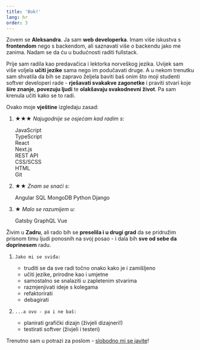```yaml
---
title: 'Bok!'
lang: hr
order: 3 
---
```

Zovem se **Aleksandra**. Ja sam **web developerka**. Imam više iskustva s **frontendom** nego s backendom, ali saznavati više o backendu jako me zanima. Nadam se da ću u budućnosti raditi fullstack.

Prije sam radila kao predavačica i lektorka norveškog jezika. Uvijek sam više voljela **učiti jezike** sama nego im podučavati druge. A u nekom trenutku sam shvatila da bih se zapravo željela baviti baš onim što moji studenti softver developeri rade - **rješavati svakakve zagonetke** i praviti stvari koje **šire znanje**, **povezuju ljudi** te **olakšavaju svakodnevni život**. Pa sam krenula učiti kako se to radi.

Ovako moje **vještine** izgledaju zasad:

1. 
    **★★★** *Najugodnije se osjećam kad radim s:*
    <div class="circles">
    <div class="l">JavaScript</div>
    <div class="l">TypeScript</div>
    <div class="l">React</div>
    <div class="l">Next.js</div>
    <div class="l">REST API</div>
    <div class="l">CSS/SCSS</div>
    <div class="l">HTML</div>
    <div class="l">Git</div>
    </div>

1. 
    **★★** *Znam se snaći s:*
    <div class="circles">
    <span class="l">Angular</span>
    <span class="l">SQL</span>
    <span class="l">MongoDB</span>
    <span class="l">Python</span>
    <span class="l">Django</span>
    </div>

1. 
    **★** *Malo se razumijem u:*
    <div class="circles">
    <span class="l">Gatsby</span>
    <span class="l">GraphQL</span>
    <span class="l">Vue</span>
    </div>

Živim u **Zadru**, ali rado bih se **preselila i u drugi grad** da se pridružim prisnom timu ljudi ponosnih na svoj posao - i dala bih **sve od sebe da doprinesem** radu.

1. 
    `Jako mi se sviđa:`
    - truditi se da sve radi točno onako kako je i zamišljeno
    - učiti jezike, prirodne kao i umjetne
    - samostalno se snalaziti u zapletenim stvarima
    - razmjenjivati ideje s kolegama
    - refaktorirati
    - debagirati

1. 
    `...a ovo - pa i ne baš:`
    - planirati grafički dizajn (živjeli dizajneri!)
    - testirati softver (živjeli i testeri)

Trenutno sam u potrazi za poslom - [slobodno mi se javite](/#backToTop)!